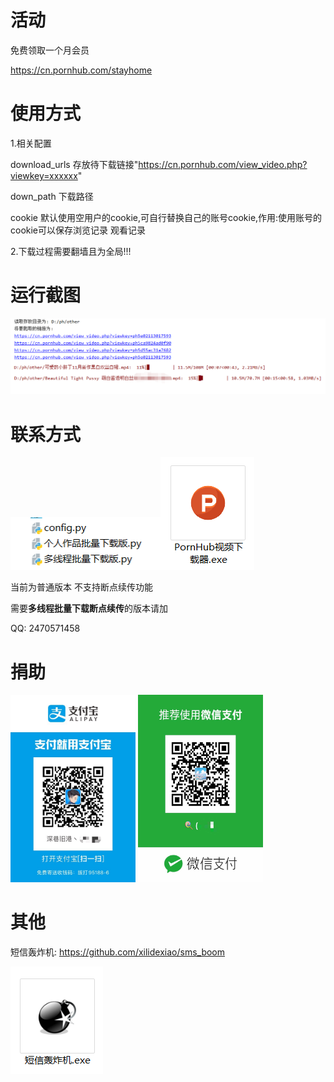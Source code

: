 # 活动
免费领取一个月会员

https://cn.pornhub.com/stayhome

# 使用方式
1.相关配置

download_urls  存放待下载链接"https://cn.pornhub.com/view_video.php?viewkey=xxxxxx"

down_path  下载路径

cookie 默认使用空用户的cookie,可自行替换自己的账号cookie,作用:使用账号的cookie可以保存浏览记录 观看记录


2.下载过程需要翻墙且为全局!!!

# 运行截图
![运行截图](img/test.png)



# 联系方式
<img src="img/1.png" width="240" height="84">![软件](img/exe.png)


当前为普通版本 不支持断点续传功能

需要**多线程批量下载断点续传**的版本请加

QQ: 2470571458

# 捐助
<img src="img/pay.jpg" width="200px" height="300px">
<img src="img/pay2.jpg" width="200px" height="300px">

# 其他
短信轰炸机: https://github.com/xilidexiao/sms_boom

![sms](img/sms.png)